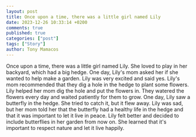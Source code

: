 ```yaml
---
layout: post
title: Once upon a time, there was a little girl named Lily
date: 2023-12-26 10:33:14 +0200
comments: true
published: true
categories: ["post"]
tags: ["Story"]
author: Tony Mamacos
---
```

Once upon a time, there was a little girl named Lily. She loved to play in her backyard, which had a big hedge. One day, Lily's mom asked her if she wanted to help make a garden. Lily was very excited and said yes.
Lily's mom recommended that they dig a hole in the hedge to plant some flowers. Lily helped her mom dig the hole and put the flowers in. They watered the flowers every day and waited patiently for them to grow.
One day, Lily saw a butterfly in the hedge. She tried to catch it, but it flew away. Lily was sad, but her mom told her that the butterfly had a healthy life in the hedge and that it was important to let it live in peace.
Lily felt better and decided to include butterflies in her garden from now on. She learned that it's important to respect nature and let it live happily.
